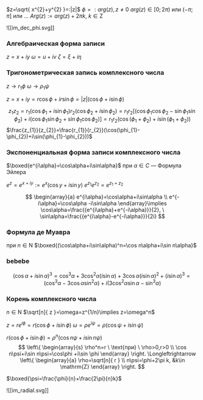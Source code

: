 $z=\sqrt{ x^{2}+y^{2} }=:|z|$
$\phi=:arg(z), z\neq {0}$
$arg(z)\in[0;2\pi)$ или $(-\pi;\pi]$ или $\dots$
$Arg(z):=arg(z)+2\pi k, \ k\in \mathrm{Z}$

![[im_dec_phi.svg]]
### Алгебраическая форма записи
$z=x+iy$
$\omega=u+iv$
$\zeta=\xi+i\eta$

### Тригонометрическая запись комплексного числа
$z\to r_{1}\phi$
$\omega\to \rho_{1}\psi$

$z=x+iy=r\cos \phi+ir\sin \phi=|z|(\cos \phi+i\sin \phi)$


$$
z_{1}z_{2}=r_{1}(\cos \phi_{1}+i\sin \phi_{1})r_{2}(\cos \phi_{2}+i\sin \phi_{2})=r_{1}r_{2}[(\cos \phi_{1}\cos \phi_{2}-\sin \phi_{1}\sin \phi_{2})+i(\cos \phi_{1}\sin \phi_{2}+\sin \phi_{1}\cos \phi_{2})]=r_{1}r_{2}(\cos(\phi_{1}+\phi_{2})+i\sin(\phi_{1}+\phi_{2}))
$$
$\frac{z_{1}}{z_{2}}=\frac{r_{1}}{r_{2}}(\cos(\phi_{1}-\phi_{2})+i\sin(\phi_{1}-\phi_{2}))$

### Экспоненциальная форма записи комплексного числа
$\boxed{e^{i\alpha}=\cos\alpha+i\sin\alpha}$ при $\alpha \in C$ — Формула Эйлера

$e^z=e^{x+iy}:=e^x(\cos y+i\sin y)$
$e^{z_{1}}e^{z_{2}}=e^{z_{1}+z_{2}}$

$$
\begin{array}{a}
e^{i\alpha}=\cos\alpha+i\sin\alpha \\
e^{-i\alpha}=\cos\alpha -i\sin\alpha
\end{array}\implies
\cos\alpha=\frac{{e^{i\alpha}+e^{-i\alpha}}}{2}, \ \sin\alpha=\frac{{e^{i\alpha}-e^{-i\alpha}}}{2i}
$$
### Формула де Муавра

при $n\in \mathrm{N}$
$\boxed{(\cos\alpha+i\sin\alpha)^n=\cos n\alpha+i\sin n\alpha}$

### bebebe
$$
(\cos\alpha+i\sin\alpha)^3=\cos^3\alpha+3\cos ^{2}\alpha(i\sin\alpha)+3\cos\alpha(i\sin\alpha)^{2}+(i\sin\alpha)^{3}=(\cos ^{3}\alpha-3\cos\alpha \sin ^{2}\alpha)+i(3\cos ^{2}\alpha \sin\alpha-\sin ^{3}\alpha)
$$

### Корень комплексного числа

$n\in \mathrm{N}$
$\sqrt[n]{ z }=\omega=z^{1/n}\implies z=\omega^n$

$z=re^{i\phi}=r(\cos \phi+i\sin \phi)$
$\omega=\rho e^{i\psi}=\rho(\cos \psi+i\sin \psi)$

$r(\cos \phi+i\sin \phi)=\rho^n(\cos n\psi+i\sin n\psi)$
$$
\left\{
\begin{array}{s}
\rho^n=r  \ \text{при} \ \rho>0,r>0 \\
\cos n\psi+i\sin n\psi=\cos\phi +i\sin \phi
\end{array}
\right.
\Longleftrightarrow
\left\{
\begin{array}{a}
\rho=\sqrt[n]{ r } \\
n\psi=\phi+2\pi k, &k\in \mathrm{Z}
\end{array}
\right.
$$


$\boxed{\psi=\frac{\phi}{n}+\frac{2\pi}{n}k}$

![[im_radial.svg]]
